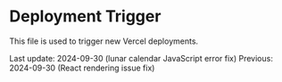 # Deployment Trigger

This file is used to trigger new Vercel deployments.

Last update: 2024-09-30 (lunar calendar JavaScript error fix)
Previous: 2024-09-30 (React rendering issue fix)